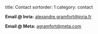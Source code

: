 title: Contact
sortorder: 1
category: contact

**Email @ Inria:** [alexandre.gramfort@inria.fr](mailto:alexandre.gramfort@inria.fr)

**Email @ Meta:** [agramfort@meta.com](mailto:agramfort@meta.com)

<!-- **Address:** Inria Saclay Île-de-France,
Bâtiment Alan Turing,
1 rue Honoré d'Estienne d'Orves,
Campus de l'École Polytechnique
91120 Palaiseau -->
